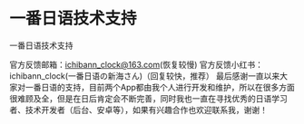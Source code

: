 # 一番日语技术支持
一番日语技术支持

官方反馈邮箱：ichibann_clock@163.com(恢复较慢)
官方反馈小红书：ichibann_clock(一番日语の新海さん)（回复较快，推荐）
最后感谢一直以来大家对一番日语的支持，目前两个App都由我个人进行开发和维护，所以在很多方面很难顾及全，但是在日后肯定会不断完善，同时我也一直在寻找优秀的日语学习者、技术开发者（后台、安卓等），如果有兴趣合作也欢迎联系我，谢谢！
